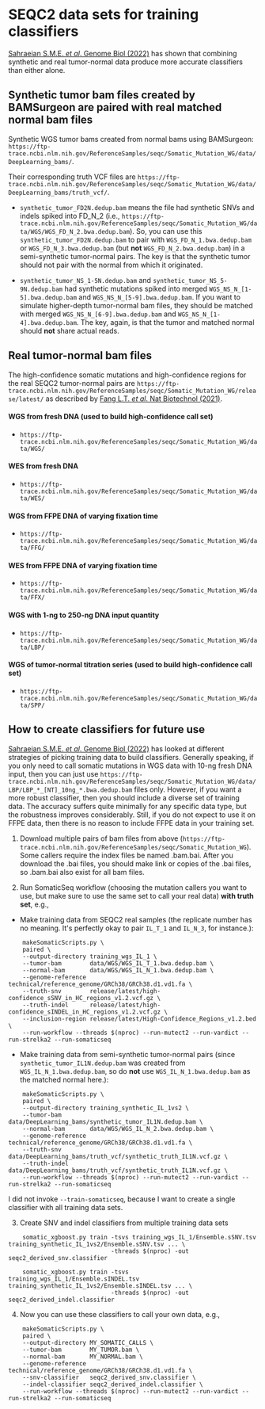 # SEQC2 data sets for training classifiers

[Sahraeian S.M.E. _et al_. Genome Biol (2022)](https://doi.org/10.1186/s13059-021-02592-9)
has shown that combining synthetic and real tumor-normal data produce more
accurate classifiers than either alone.

## Synthetic tumor bam files created by BAMSurgeon are paired with real matched normal bam files

Synthetic WGS tumor bams created from normal bams using BAMSurgeon:
`https://ftp-trace.ncbi.nlm.nih.gov/ReferenceSamples/seqc/Somatic_Mutation_WG/data/DeepLearning_bams/`.

Their corresponding truth VCF files are
`https://ftp-trace.ncbi.nlm.nih.gov/ReferenceSamples/seqc/Somatic_Mutation_WG/data/DeepLearning_bams/truth_vcf/`.

-   `synthetic_tumor_FD2N.dedup.bam` means the file had synthetic SNVs and
    indels spiked into FD_N_2 (i.e.,
    `https://ftp-trace.ncbi.nlm.nih.gov/ReferenceSamples/seqc/Somatic_Mutation_WG/data/WGS/WGS_FD_N_2.bwa.dedup.bam`).
    So, you can use this `synthetic_tumor_FD2N.dedup.bam` to pair with
    `WGS_FD_N_1.bwa.dedup.bam` or `WGS_FD_N_3.bwa.dedup.bam` (but **not**
    `WGS_FD_N_2.bwa.dedup.bam`) in a semi-synthetic tumor-normal pairs. The key
    is that the synthetic tumor should not pair with the normal from which it
    originated.

-   `synthetic_tumor_NS_1-5N.dedup.bam` and `synthetic_tumor_NS_5-9N.dedup.bam`
    had synthetic mutations spiked into merged `WGS_NS_N_[1-5].bwa.dedup.bam`
    and `WGS_NS_N_[5-9].bwa.dedup.bam`. If you want to simulate higher-depth
    tumor-normal bam files, they should be matched with merged
    `WGS_NS_N_[6-9].bwa.dedup.bam` and `WGS_NS_N_[1-4].bwa.dedup.bam`. The key,
    again, is that the tumor and matched normal should **not** share actual
    reads.

## Real tumor-normal bam files

The high-confidence somatic mutations and high-confidence regions for the real
SEQC2 tumor-normal pairs are
`https://ftp-trace.ncbi.nlm.nih.gov/ReferenceSamples/seqc/Somatic_Mutation_WG/release/latest/`
as described by
[Fang L.T. _et al_. Nat Biotechnol (2021)](https://doi.org/10.1038/s41587-021-00993-6).

#### WGS from fresh DNA (used to build high-confidence call set)

-   `https://ftp-trace.ncbi.nlm.nih.gov/ReferenceSamples/seqc/Somatic_Mutation_WG/data/WGS/`

#### WES from fresh DNA

-   `https://ftp-trace.ncbi.nlm.nih.gov/ReferenceSamples/seqc/Somatic_Mutation_WG/data/WES/`

#### WGS from FFPE DNA of varying fixation time

-   `https://ftp-trace.ncbi.nlm.nih.gov/ReferenceSamples/seqc/Somatic_Mutation_WG/data/FFG/`

#### WES from FFPE DNA of varying fixation time

-   `https://ftp-trace.ncbi.nlm.nih.gov/ReferenceSamples/seqc/Somatic_Mutation_WG/data/FFX/`

#### WGS with 1-ng to 250-ng DNA input quantity

-   `https://ftp-trace.ncbi.nlm.nih.gov/ReferenceSamples/seqc/Somatic_Mutation_WG/data/LBP/`

#### WGS of tumor-normal titration series (used to build high-confidence call set)

-   `https://ftp-trace.ncbi.nlm.nih.gov/ReferenceSamples/seqc/Somatic_Mutation_WG/data/SPP/`

## How to create classifiers for future use

[Sahraeian S.M.E. _et al_. Genome Biol (2022)](https://doi.org/10.1186/s13059-021-02592-9)
has looked at different strategies of picking training data to build
classifiers. Generally speaking, if you only need to call somatic mutations in
WGS data with 10-ng fresh DNA input, then you can just use
`https://ftp-trace.ncbi.nlm.nih.gov/ReferenceSamples/seqc/Somatic_Mutation_WG/data/LBP/LBP_*_[NT]_10ng_*.bwa.dedup.bam`
files only. However, if you want a more robust classifier, then you should
include a diverse set of training data. The accuracy suffers quite minimally for
any specific data type, but the robustness improves considerably. Still, if you
do not expect to use it on FFPE data, then there is no reason to include FFPE
data in your training set.

1. Download multiple pairs of bam files from above
   (`https://ftp-trace.ncbi.nlm.nih.gov/ReferenceSamples/seqc/Somatic_Mutation_WG`).
   Some callers require the index files be named .bam.bai. After you download
   the .bai files, you should make link or copies of the .bai files, so .bam.bai
   also exist for all bam files.

2. Run SomaticSeq workflow (choosing the mutation callers you want to use, but
   make sure to use the same set to call your real data) **with truth set**,
   e.g.,

-   Make training data from SEQC2 real samples (the replicate number has no
    meaning. It's perfectly okay to pair `IL_T_1` and `IL_N_3`, for instance.):

```
    makeSomaticScripts.py \
    paired \
    --output-directory training_wgs_IL_1 \
    --tumor-bam        data/WGS/WGS_IL_T_1.bwa.dedup.bam \
    --normal-bam       data/WGS/WGS_IL_N_1.bwa.dedup.bam \
    --genome-reference technical/reference_genome/GRCh38/GRCh38.d1.vd1.fa \
    --truth-snv        release/latest/high-confidence_sSNV_in_HC_regions_v1.2.vcf.gz \
    --truth-indel      release/latest/high-confidence_sINDEL_in_HC_regions_v1.2.vcf.gz \
    --inclusion-region release/latest/High-Confidence_Regions_v1.2.bed \
    --run-workflow --threads $(nproc) --run-mutect2 --run-vardict --run-strelka2 --run-somaticseq
```

-   Make training data from semi-synthetic tumor-normal pairs (since
    `synthetic_tumor_IL1N.dedup.bam` was created from
    `WGS_IL_N_1.bwa.dedup.bam`, so do **not** use `WGS_IL_N_1.bwa.dedup.bam` as
    the matched normal here.):

```
    makeSomaticScripts.py \
    paired \
    --output-directory training_synthetic_IL_1vs2 \
    --tumor-bam        data/DeepLearning_bams/synthetic_tumor_IL1N.dedup.bam \
    --normal-bam       data/WGS/WGS_IL_N_2.bwa.dedup.bam \
    --genome-reference technical/reference_genome/GRCh38/GRCh38.d1.vd1.fa \
    --truth-snv        data/DeepLearning_bams/truth_vcf/synthetic_truth_IL1N.vcf.gz \
    --truth-indel      data/DeepLearning_bams/truth_vcf/synthetic_truth_IL1N.vcf.gz \
    --run-workflow --threads $(nproc) --run-mutect2 --run-vardict --run-strelka2 --run-somaticseq
```

I did not invoke `--train-somaticseq`, because I want to create a single
classifier with all training data sets.

3. Create SNV and indel classifiers from multiple training data sets

```
    somatic_xgboost.py train -tsvs training_wgs_IL_1/Ensemble.sSNV.tsv training_synthetic_IL_1vs2/Ensemble.sSNV.tsv ... \
                             -threads $(nproc) -out seqc2_derived_snv.classifier

    somatic_xgboost.py train -tsvs training_wgs_IL_1/Ensemble.sINDEL.tsv training_synthetic_IL_1vs2/Ensemble.sINDEL.tsv ... \
                             -threads $(nproc) -out seqc2_derived_indel.classifier
```

4. Now you can use these classifiers to call your own data, e.g.,

```
    makeSomaticScripts.py \
    paired \
    --output-directory MY_SOMATIC_CALLS \
    --tumor-bam        MY_TUMOR.bam \
    --normal-bam       MY_NORMAL.bam \
    --genome-reference technical/reference_genome/GRCh38/GRCh38.d1.vd1.fa \
    --snv-classifier   seqc2_derived_snv.classifier \
    --indel-classifier seqc2_derived_indel.classifier \
    --run-workflow --threads $(nproc) --run-mutect2 --run-vardict --run-strelka2 --run-somaticseq
```
